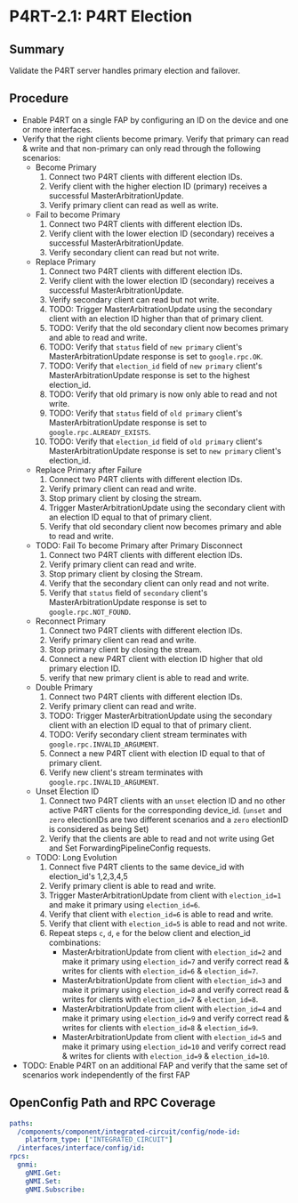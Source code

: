# P4RT-2.1: P4RT Election

## Summary

Validate the P4RT server handles primary election and failover.

## Procedure

*   Enable P4RT on a single FAP by configuring an ID on the device and one or
    more interfaces.
*   Verify that the right clients become primary. Verify that primary can read &
    write and that non-primary can only read through the following scenarios:
    *   Become Primary
        1.  Connect two P4RT clients with different election IDs.
        2.  Verify client with the higher election ID (primary) receives a
            successful MasterArbitrationUpdate.
        3.  Verify primary client can read as well as write.
    *   Fail to become Primary
        1.  Connect two P4RT clients with different election IDs.
        2.  Verify client with the lower election ID (secondary) receives a
            successful MasterArbitrationUpdate.
        3.  Verify secondary client can read but not write.
    *   Replace Primary
        1.  Connect two P4RT clients with different election IDs.
        2.  Verify client with the lower election ID (secondary) receives a
            successful MasterArbitrationUpdate.
        3.  Verify secondary client can read but not write.
        4.  TODO: Trigger MasterArbitrationUpdate using the secondary client
            with an election ID higher than that of primary client.
        5.  TODO: Verify that the old secondary client now becomes primary and
            able to read and write.
        6.  TODO: Verify that `status` field of `new primary` client's
            MasterArbitrationUpdate response is set to `google.rpc.OK`.
        7.  TODO: Verify that `election_id` field of `new primary` client's
            MasterArbitrationUpdate response is set to the highest election_id.
        8.  TODO: Verify that old primary is now only able to read and not
            write.
        9.  TODO: Verify that `status` field of `old primary` client's
            MasterArbitrationUpdate response is set to
            `google.rpc.ALREADY_EXISTS`.
        10. TODO: Verify that `election_id` field of `old primary` client's
            MasterArbitrationUpdate response is set to `new primary` client's
            election_id.
    *   Replace Primary after Failure
        1.  Connect two P4RT clients with different election IDs.
        2.  Verify primary client can read and write.
        3.  Stop primary client by closing the stream.
        4.  Trigger MasterArbitrationUpdate using the secondary client with an
            election ID equal to that of primary client.
        5.  Verify that old secondary client now becomes primary and able to
            read and write.
    *   TODO: Fail To become Primary after Primary Disconnect
        1.  Connect two P4RT clients with different election IDs.
        2.  Verify primary client can read and write.
        3.  Stop primary client by closing the Stream.
        4.  Verify that the secondary client can only read and not write.
        5.  Verify that `status` field of `secondary` client's
            MasterArbitrationUpdate response is set to `google.rpc.NOT_FOUND`.
    *   Reconnect Primary
        1.  Connect two P4RT clients with different election IDs.
        2.  Verify primary client can read and write.
        3.  Stop primary client by closing the stream.
        4.  Connect a new P4RT client with election ID higher that old primary
            election ID.
        5.  verify that new primary client is able to read and write.
    *   Double Primary
        1.  Connect two P4RT clients with different election IDs.
        2.  Verify primary client can read and write.
        3.  TODO: Trigger MasterArbitrationUpdate using the secondary client
            with an election ID equal to that of primary client.
        4.  TODO: Verify secondary client stream terminates with
            `google.rpc.INVALID_ARGUMENT`.
        5.  Connect a new P4RT client with election ID equal to that of primary
            client.
        6.  Verify new client's stream terminates with
            `google.rpc.INVALID_ARGUMENT`.
    *   Unset Election ID
        1.  Connect two P4RT clients with an `unset` election ID and no other
            active P4RT clients for the corresponding device_id. (`unset` and
            `zero` electionIDs are two different scenarios and a `zero`
            electionID is considered as being Set)
        2.  Verify that the clients are able to read and not write using Get and
            Set ForwardingPipelineConfig requests.
    *   TODO: Long Evolution
        1.  Connect five P4RT clients to the same device_id with election_id's
            1,2,3,4,5
        2.  Verify primary client is able to read and write.
        3.  Trigger MasterArbitrationUpdate from client with `election_id=1` and
            make it primary using `election_id=6`.
        4.  Verify that client with `election_id=6` is able to read and write.
        5.  Verify that client with `election_id=5` is able to read and not
            write.
        6.  Repeat steps `c`, `d`, `e` for the below client and election_id
            combinations:
            *   MasterArbitrationUpdate from client with `election_id=2` and
                make it primary using `election_id=7` and verify correct read &
                writes for clients with `election_id=6` & `election_id=7`.
            *   MasterArbitrationUpdate from client with `election_id=3` and
                make it primary using `election_id=8` and verify correct read &
                writes for clients with `election_id=7` & `election_id=8`.
            *   MasterArbitrationUpdate from client with `election_id=4` and
                make it primary using `election_id=9` and verify correct read &
                writes for clients with `election_id=8` & `election_id=9`.
            *   MasterArbitrationUpdate from client with `election_id=5` and
                make it primary using `election_id=10` and verify correct read &
                writes for clients with `election_id=9` & `election_id=10`.
*   TODO: Enable P4RT on an additional FAP and verify that the same set of
    scenarios work independently of the first FAP

## OpenConfig Path and RPC Coverage
```yaml
paths:
  /components/component/integrated-circuit/config/node-id:
    platform_type: ["INTEGRATED_CIRCUIT"]
  /interfaces/interface/config/id:
rpcs:
  gnmi:
    gNMI.Get:
    gNMI.Set:
    gNMI.Subscribe:
```
